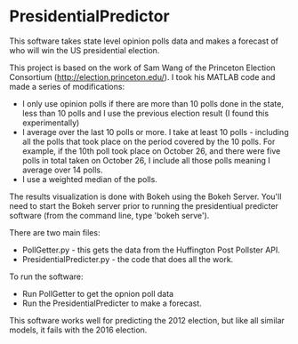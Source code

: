 # PresidentialPredictor

This software takes state level opinion polls data and makes a forecast of who will win the US presidential election.

This project is based on the work of Sam Wang of the Princeton Election Consortium (http://election.princeton.edu/). I took his MATLAB code and made a series of modifications:
* I only use opinion polls if there are more than 10 polls done in the state, less than 10 polls and I use the previous election result (I found this experimentally)
* I average over the last 10 polls or more. I take at least 10 polls - including all the polls that took place on the period covered by the 10 polls. For example, if the 10th poll took place on October 26, and there were five polls in total taken on October 26, I include all those polls meaning I average over 14 polls.
* I use a weighted median of the polls.

The results visualization is done with Bokeh using the Bokeh Server. You'll need to start the Bokeh server prior to running the presidentiual predicter software (from the command line, type 'bokeh serve').

There are two main files:
* PollGetter.py - this gets the data from the Huffington Post Pollster API.
* PresidentialPredicter.py - the code that does all the work.

To run the software:
* Run PollGetter to get the opnion poll data
* Run the PresidentialPredicter to make a forecast.

This software works well for predicting the 2012 election, but like all similar models, it fails with the 2016 election.
